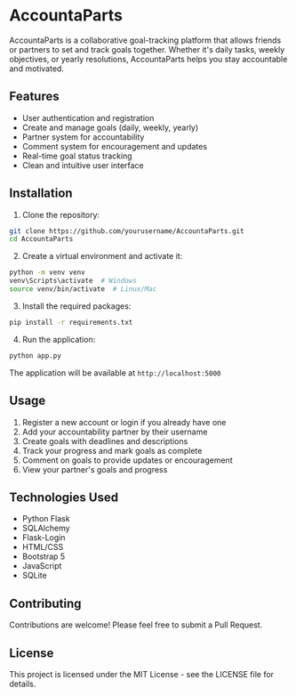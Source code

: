 # AccountaParts

AccountaParts is a collaborative goal-tracking platform that allows friends or partners to set and track goals together. Whether it's daily tasks, weekly objectives, or yearly resolutions, AccountaParts helps you stay accountable and motivated.

## Features

- User authentication and registration
- Create and manage goals (daily, weekly, yearly)
- Partner system for accountability
- Comment system for encouragement and updates
- Real-time goal status tracking
- Clean and intuitive user interface

## Installation

1. Clone the repository:
```bash
git clone https://github.com/yourusername/AccountaParts.git
cd AccountaParts
```

2. Create a virtual environment and activate it:
```bash
python -m venv venv
venv\Scripts\activate  # Windows
source venv/bin/activate  # Linux/Mac
```

3. Install the required packages:
```bash
pip install -r requirements.txt
```

4. Run the application:
```bash
python app.py
```

The application will be available at `http://localhost:5000`

## Usage

1. Register a new account or login if you already have one
2. Add your accountability partner by their username
3. Create goals with deadlines and descriptions
4. Track your progress and mark goals as complete
5. Comment on goals to provide updates or encouragement
6. View your partner's goals and progress

## Technologies Used

- Python Flask
- SQLAlchemy
- Flask-Login
- HTML/CSS
- Bootstrap 5
- JavaScript
- SQLite

## Contributing

Contributions are welcome! Please feel free to submit a Pull Request.

## License

This project is licensed under the MIT License - see the LICENSE file for details.
